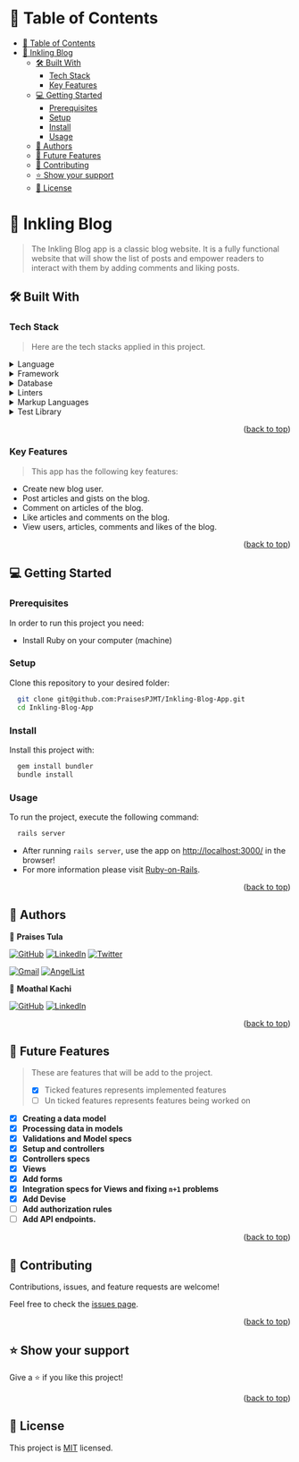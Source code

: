 # 📗 Table of Contents

- [📗 Table of Contents](#-table-of-contents)
- [📖 Inkling Blog ](#-inkling-blog-)
  - [🛠 Built With ](#-built-with-)
    - [Tech Stack ](#tech-stack-)
    - [Key Features ](#key-features-)
  - [💻 Getting Started ](#-getting-started-)
    - [Prerequisites](#prerequisites)
    - [Setup](#setup)
    - [Install](#install)
    - [Usage](#usage)
  - [👥 Authors ](#-authors-)
  - [🔭 Future Features ](#-future-features-)
  - [🤝 Contributing ](#-contributing-)
  - [⭐️ Show your support ](#️-show-your-support-)
  - [📝 License ](#-license-)

# 📖 Inkling Blog <a name="about-project"></a>

> The Inkling Blog app is a classic blog website.
> It is a fully functional website that will show
> the list of posts and empower readers to interact
> with them by adding comments and liking posts.

## 🛠 Built With <a name="built-with"></a>

### Tech Stack <a name="tech-stack"></a>

> Here are the tech stacks applied in this project.
<details>
  <summary>Language</summary>
  <ul>
    <li><a href="https://www.ruby-lang.org/en/">Ruby</a></li>
    <li><a href="https://www.javascript.com/">JavaScript</a></li>
  </ul>
</details>

<details>
  <summary>Framework</summary>
  <ul>
    <li><a href="https://rubyonrails.org/">Ruby on Rails</a></li>
  </ul>
</details>

<details>
<summary>Database</summary>
  <ul>
    <li><a href="https://www.postgresql.org/">PostgreSQL</a></li>
  </ul>
</details>

<details>
  <summary>Linters</summary>
  <ul>
    <li><a href="https://rubocop.org/">Rubocop</a></li>
    <li><a href="https://stylelint.io/">Stylelint</a></li>
  </ul>
</details>

<details>
  <summary>Markup Languages</summary>
  <ul>
    <li><a href="https://html.spec.whatwg.org/multipage/">HTML5</a></li>
    <li><a href="https://www.w3.org/TR/CSS/#css">CSS3</a></li>
  </ul>
</details>

<details>
  <summary>Test Library</summary>
  <ul>
    <li><a href="https://rspec.info/">RSpec</a></li>
  </ul>
</details>

<p align="right">(<a href="#readme-top">back to top</a>)</p>

### Key Features <a name="key-features"></a>
> This app has the following key features:
- Create new blog user.
- Post articles and gists on the blog.
- Comment on articles of the blog.
- Like articles and comments on the blog.
- View users, articles, comments and likes of the blog.

<p align="right">(<a href="#readme-top">back to top</a>)</p>

## 💻 Getting Started <a name="getting-started"></a>

### Prerequisites

In order to run this project you need:

- Install Ruby on your computer (machine)

### Setup
Clone this repository to your desired folder:
```sh
  git clone git@github.com:PraisesPJMT/Inkling-Blog-App.git
  cd Inkling-Blog-App
```
### Install
Install this project with:
```sh
  gem install bundler
  bundle install
```
### Usage
To run the project, execute the following command:
```sh
  rails server
```
- After running `rails server`, use the app on [http://localhost:3000/](http://localhost:3000/) in the browser!
- For more information please visit [Ruby-on-Rails](https://rubyonrails.org/).

<p align="right">(<a href="#readme-top">back to top</a>)</p>

## 👥 Authors <a name="authors"></a>
👤 **Praises Tula**

[![GitHub](https://img.shields.io/badge/github-%23121011.svg?style=for-the-badge&logo=github&logoColor=white)](https://github.com/PraisesPJMT/)
[![LinkedIn](https://img.shields.io/badge/linkedin-%230077B5.svg?style=for-the-badge&logo=linkedin&logoColor=white)](https://www.linkedin.com/in/praises-tula/)
[![Twitter](https://img.shields.io/badge/Twitter-%231DA1F2.svg?style=for-the-badge&logo=Twitter&logoColor=white)](https://twitter.com/PraisesPJMT/)

[![Gmail](https://img.shields.io/badge/Gmail-D14836?style=for-the-badge&logo=gmail&logoColor=white)](mailto:praisesmusa@gmail.com)
[![AngelList](https://img.shields.io/badge/AngelList-%23D4D4D4.svg?style=for-the-badge&logo=AngelList&logoColor=black)](https://angel.co/u/praises-tula/)

👤 **Moathal Kachi**

[![GitHub](https://img.shields.io/badge/github-%23121011.svg?style=for-the-badge&logo=github&logoColor=white)](https://github.com/Moathal)
[![LinkedIn](https://img.shields.io/badge/linkedin-%230077B5.svg?style=for-the-badge&logo=linkedin&logoColor=white)](https://www.linkedin.com/in/moathalkachi)


<p align="right">(<a href="#readme-top">back to top</a>)</p>

## 🔭 Future Features <a name="future-features"></a>

> These are features that will be add to the project.
> - [X] Ticked features represents implemented features
> - [ ] Un ticked features represents features being worked on
- [X] **Creating a data model**
- [X] **Processing data in models**
- [X] **Validations and Model specs**
- [X] **Setup and controllers**
- [X] **Controllers specs**
- [X] **Views**
- [X] **Add forms**
- [X] **Integration specs for Views and fixing `n+1` problems**
- [X] **Add Devise**
- [ ] **Add authorization rules**
- [ ] **Add API endpoints.**

<p align="right">(<a href="#readme-top">back to top</a>)</p>

## 🤝 Contributing <a name="contributing"></a>

Contributions, issues, and feature requests are welcome!

Feel free to check the [issues page](../../issues/).

<p align="right">(<a href="#readme-top">back to top</a>)</p>

## ⭐️ Show your support <a name="support"></a>

Give a ⭐️ if you like this project!
<p align="right">(<a href="#readme-top">back to top</a>)</p>

## 📝 License <a name="license"></a>

This project is [MIT](./LICENSE) licensed.
